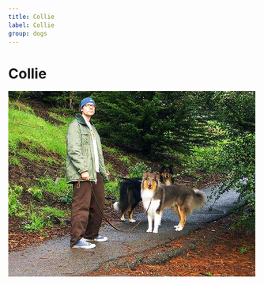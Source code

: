 ```yaml
---
title: Collie
label: Collie
group: dogs
---
```


# Collie

![Collie](/assets/images/collie/image.jpg "Collie")